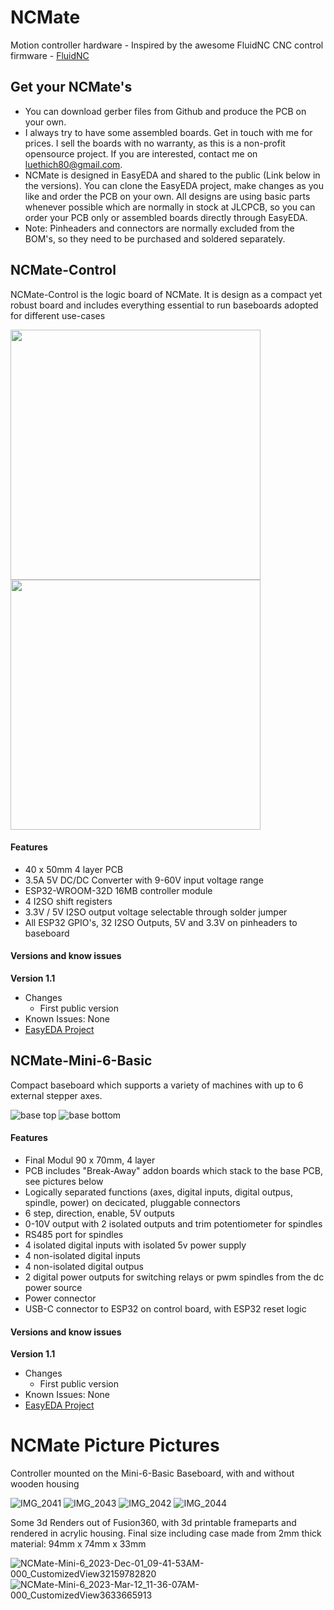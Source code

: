 # NCMate
Motion controller hardware - Inspired by the awesome FluidNC CNC control firmware - [FluidNC](https://github.com/bdring/FluidNC)


## Get your NCMate's
- You can download gerber files from Github and produce the PCB on your own.
- I always try to have some assembled boards. Get in touch with me for prices. I sell the boards with no warranty, as this is a non-profit opensource project. If you are interested, contact me on luethich80@gmail.com.
- NCMate is designed in EasyEDA and shared to the public (Link below in the versions). You can clone the EasyEDA project, make changes as you like and order the PCB on your own. All designs are using basic parts whenever possible which are normally in stock at JLCPCB, so you can order your PCB only or assembled boards directly through EasyEDA.
- Note: Pinheaders and connectors are normally excluded from the BOM's, so they need to be purchased and soldered separately.

## NCMate-Control
NCMate-Control is the logic board of NCMate. It is design as a compact yet robust board and includes everything essential to run  baseboards adopted for different use-cases

<p float="left">
  <img src="https://user-images.githubusercontent.com/10495848/224637335-af7e8a46-daec-4151-9601-31aafb47d865.PNG" height="400" />
  <img src="https://user-images.githubusercontent.com/10495848/224637544-39097ebf-6ba4-49cd-99df-e1485fb33221.PNG" height="400" /> 
</p>

#### Features
- 40 x 50mm 4 layer PCB
- 3.5A 5V DC/DC Converter with 9-60V input voltage range
- ESP32-WROOM-32D 16MB controller module
- 4 I2SO shift registers
- 3.3V / 5V I2SO output voltage selectable through solder jumper
- All ESP32 GPIO's, 32 I2SO Outputs, 5V and 3.3V on pinheaders to baseboard

#### Versions and know issues
**Version 1.1**
- Changes
  - First public version
- Known Issues: None
- [EasyEDA Project](https://oshwlab.com/luethich80/FlowNC-MK1_copy_copy)

## NCMate-Mini-6-Basic 
Compact baseboard which supports a variety of machines with up to 6 external stepper axes.

![base top](https://github.com/snakescb/NCMate/assets/10495848/c053f316-8630-4232-b262-6103179bdaf8)
![base bottom](https://github.com/snakescb/NCMate/assets/10495848/e8c8289f-c88f-479c-9001-ac01a977b57f)

#### Features

- Final Modul 90 x 70mm, 4 layer
- PCB includes "Break-Away" addon boards which stack to the base PCB, see pictures below
- Logically separated functions (axes, digital inputs, digital outpus, spindle, power) on decicated, pluggable connectors
- 6 step, direction, enable, 5V outputs
- 0-10V output with 2 isolated outputs and trim potentiometer for spindles
- RS485 port for spindles
- 4 isolated digital inputs with isolated 5v power supply
- 4 non-isolated digital inputs
- 4 non-isolated digital outpus
- 2 digital power outputs for switching relays or pwm spindles from the dc power source
- Power connector
- USB-C connector to ESP32 on control board, with ESP32 reset logic

#### Versions and know issues
**Version 1.1**
- Changes
  - First public version
- Known Issues: None
- [EasyEDA Project](https://oshwlab.com/luethich80/baseboard-mini-6-basic)

# NCMate Picture Pictures
Controller mounted on the Mini-6-Basic Baseboard, with and without wooden housing

![IMG_2041](https://github.com/snakescb/NCMate/assets/10495848/3b365da5-6d17-4a77-8681-0929224e6f37)
![IMG_2043](https://github.com/snakescb/NCMate/assets/10495848/63959542-0ee6-450d-bfa2-86aa6a60653e)
![IMG_2042](https://github.com/snakescb/NCMate/assets/10495848/94a6f78b-53db-4fd8-b76e-ed6feda97dc9)
![IMG_2044](https://github.com/snakescb/NCMate/assets/10495848/a263196d-1207-4504-95c3-19437af4c424)

Some 3d Renders out of Fusion360, with 3d printable frameparts and rendered in acrylic housing.
Final size including case made from 2mm thick material: 94mm x 74mm x 33mm

![NCMate-Mini-6_2023-Dec-01_09-41-53AM-000_CustomizedView32159782820](https://github.com/snakescb/NCMate/assets/10495848/38c1f8ee-7e0d-4707-8dd3-949abdaf3e90)
![NCMate-Mini-6_2023-Mar-12_11-36-07AM-000_CustomizedView3633665913](https://github.com/snakescb/NCMate/assets/10495848/d4866ff4-d414-4f38-b84d-4bdb57b800e5)





